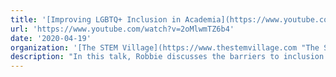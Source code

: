 ```yaml
---
title: '[Improving LGBTQ+ Inclusion in Academia](https://www.youtube.com/watch?v=2oMlwmTZ6b4){:target="_blank"}'
url: 'https://www.youtube.com/watch?v=2oMlwmTZ6b4'
date: '2020-04-19'
organization: '[The STEM Village](https://www.thestemvillage.com "The STEM Village (opens in new window)"){:target="_blank"}'
description: "In this talk, Robbie discusses the barriers to inclusion faced by the LGBTQIA+ STEM community, and strategies to overcome these, particularly in the USA. An eye-opening, sobering talk that is a must watch, for anyone who wants to learn more about inclusion and diversity."
---
```

